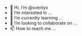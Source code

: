 - 👋 Hi, I’m @svenlyx
- 👀 I’m interested in ...
- 🌱 I’m currently learning ...
- 💞️ I’m looking to collaborate on ...
- 📫 How to reach me ...

<!---
svenlyx/svenlyx is a ✨ special ✨ repository because its `README.md` (this file) appears on your GitHub profile.
You can click the Preview link to take a look at your changes.
--->
